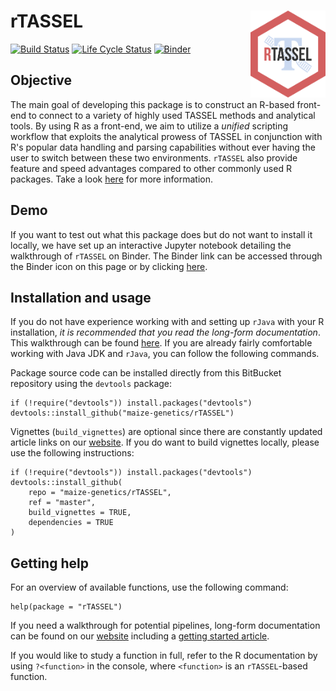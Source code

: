 # rTASSEL <img src="man/figures/logo.png" align="right" width="120" />

[![Build Status](https://travis-ci.com/maize-genetics/rTASSEL.svg?branch=master)](https://travis-ci.com/maize-genetics/rTASSEL) [![Life Cycle Status](https://img.shields.io/badge/lifecycle-maturing-blue.svg)](https://www.tidyverse.org/lifecycle/#maturing) [![Binder](https://mybinder.org/badge_logo.svg)](https://mybinder.org/v2/gh/btmonier/rTASSEL_sandbox/HEAD?labpath=getting_started.ipynb)


## Objective
The main goal of developing this package is to construct an R-based front-end
to connect to a variety of highly used TASSEL methods and analytical tools.
By using R as a front-end, we aim to utilize a *unified* scripting workflow that
exploits the analytical prowess of TASSEL in conjunction with R's popular
data handling and parsing capabilities without ever having the user to switch
between these two environments. `rTASSEL`  also provide feature and speed
advantages compared to other commonly used R packages. Take a look [here](https://maize-genetics.github.io/rTASSEL/articles/rtassel_benchmarks.html)
for more information.


## Demo
If you want to test out what this package does but do not want to install it 
locally, we have set up an interactive Jupyter notebook detailing the
walkthrough of `rTASSEL` on Binder. The Binder link can be accessed through
the Binder icon on this page or by clicking 
[here](https://mybinder.org/v2/gh/btmonier/rTASSEL_sandbox/HEAD?labpath=getting_started.ipynb).


## Installation and usage
If you do not have experience working with and setting up `rJava` with your
R installation, *it is recommended that you read the long-form documentation*.
This walkthrough can be found [here](https://maize-genetics.github.io/rTASSEL/articles/rtassel_walkthrough.html).
If you are already fairly comfortable working with Java JDK and `rJava`, you
can follow the following commands.

Package source code can be installed directly from this BitBucket repository
using the `devtools` package:

```
if (!require("devtools")) install.packages("devtools")
devtools::install_github("maize-genetics/rTASSEL")
```

Vignettes (`build_vignettes`) are optional since there are constantly updated 
article links on our [website](https://maize-genetics.github.io/rTASSEL/). If 
you do want to build vignettes locally, please use the following instructions:

```
if (!require("devtools")) install.packages("devtools")
devtools::install_github(
    repo = "maize-genetics/rTASSEL",
    ref = "master",
    build_vignettes = TRUE,
    dependencies = TRUE
)
```


## Getting help
For an overview of available functions, use the following command:

```
help(package = "rTASSEL")
```

If you need a walkthrough for potential pipelines, long-form documentation can 
be found on our [website](https://maize-genetics.github.io/rTASSEL/) including
a [getting started article](https://maize-genetics.github.io/rTASSEL/articles/rtassel_walkthrough.html).

If you would like to study a function in full, refer to the R documentation
by using `?<function>` in the console, where `<function>` is an
`rTASSEL`-based function.


